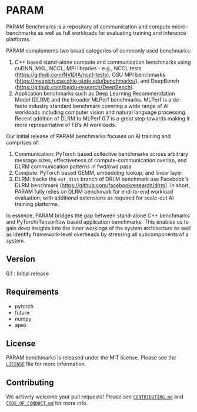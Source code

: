 # PARAM

PARAM Benchmarks is a repository of communication and compute micro-benchmarks as well as full workloads for evaluating training and inference platforms.

PARAM complements two broad categories of commonly used benchmarks:
1. C++ based stand-alone compute and communication benchmarks using cuDNN, MKL, NCCL, MPI libraries - e.g., NCCL tests (https://github.com/NVIDIA/nccl-tests), OSU MPI benchmarks (https://mvapich.cse.ohio-state.edu/benchmarks/), and DeepBench (https://github.com/baidu-research/DeepBench).
2. Application benchmarks such as Deep Learning Recommendation Model (DLRM) and the broader MLPerf benchmarks. MLPerf is a de-facto industry standard benchmark covering a wide range of AI workloads including computer vision and natural language processing. Recent addition of DLRM to MLPerf 0.7 is a great step towards making it more representative of FB’s AI workloads.

Our initial release of PARAM benchmarks focuses on AI training and comprises of:
1. Communication: PyTorch based collective benchmarks across arbitrary message sizes, effectiveness of compute-communication overlap, and DLRM communication patterns in fwd/bwd pass
2. Compute: PyTorch based GEMM, embedding lookup, and linear layer
3. DLRM: tracks the `ext_dist` branch of DRLM benchmark use Facebook's DLRM benchmark (https://github.com/facebookresearch/dlrm). In short, PARAM fully relies on DLRM benchmark for end-to-end workload evaluation; with additional extensions as required for scale-out AI training platforms.

In essence, PARAM bridges the gap between stand-alone C++ benchmarks and PyTorch/Tensorflow based application benchmarks. This enables us to gain deep insights into the inner workings of the system architecture as well as identify framework-level overheads by stressing all subcomponents of a system.

## Version

0.1 : Initial release

## Requirements

- pytorch
- future
- numpy
- apex

## License

PARAM benchmarks is released under the MIT license. Please see the [`LICENSE`](LICENSE) file for more information.

## Contributing

We actively welcome your pull requests! Please see [`CONTRIBUTING.md`](CONTRIBUTING.md) and [`CODE_OF_CONDUCT.md`](CODE_OF_CONDUCT.md) for more info.

